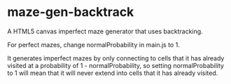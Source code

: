 # maze-gen-backtrack
A HTML5 canvas imperfect maze generator that uses backtracking.

For perfect mazes, change normalProbability in main.js to 1.

It generates imperfect mazes by only connecting to cells that it has already visited at a probability of 1 - normalProbability, so setting normalProbability to 1 will mean that it will never extend into cells that it has already visited.